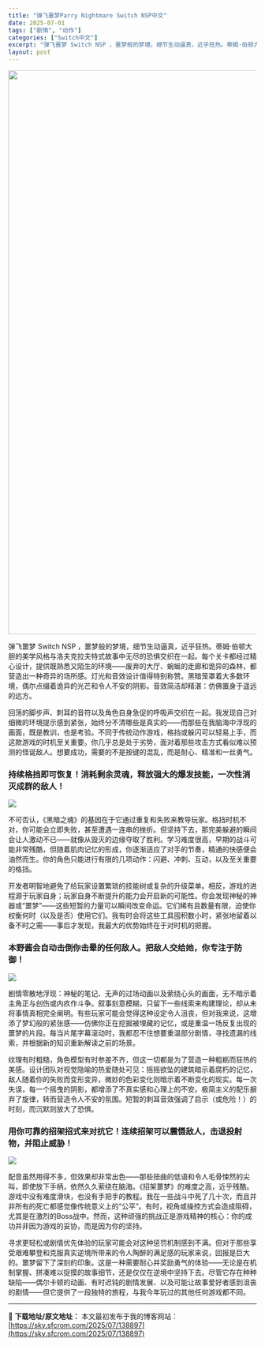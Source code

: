 ```yaml
---
title: "弹飞噩梦Parry Nightmare Switch NSP中文"
date: 2025-07-01
tags: ["剧情", "动作"]
categories: ["Switch中文"]
excerpt: "弹飞噩梦 Switch NSP ，噩梦般的梦境，细节生动逼真，近乎狂热。蒂姆·伯顿大胆的美学风格与洛夫克拉夫特式故事中无尽的恐惧交织在一起。每个关卡都经过精心设计，提供既熟悉又陌生的环境——废弃的大厅、蜿蜒的走廊和诡异的森林，都营造出一种奇异的场所感。灯光和音效设计值得特别称赞。黑暗笼罩着大多数环境&hellip;"
layout: post
---
```


<img class="aligncenter size-full wp-image-138898" src="https://sky.sfcrom.com/wp-content/uploads/2025/07/2025070104281337.webp" alt="" width="700" height="1142" />

弹飞噩梦 Switch NSP ，噩梦般的梦境，细节生动逼真，近乎狂热。蒂姆·伯顿大胆的美学风格与洛夫克拉夫特式故事中无尽的恐惧交织在一起。每个关卡都经过精心设计，提供既熟悉又陌生的环境——废弃的大厅、蜿蜒的走廊和诡异的森林，都营造出一种奇异的场所感。灯光和音效设计值得特别称赞。黑暗笼罩着大多数环境，偶尔点缀着诡异的光芒和令人不安的阴影。音效简洁却精湛：仿佛置身于遥远的远方。

回荡的脚步声、刺耳的音符以及角色自身急促的呼吸声交织在一起。我发现自己对细微的环境提示感到紧张，始终分不清哪些是真实的——而那些在我脑海中浮现的画面，既是教训，也是考验。不同于传统动作游戏，格挡或躲闪可以轻易上手，而这款游戏的时机至关重要。你几乎总是处于劣势，面对着那些攻击方式看似难以预测的怪诞敌人。想要成功，需要的不是按键的混乱，而是耐心、精准和一丝勇气。
<h3>持续格挡即可恢复！消耗剩余灵魂，释放强大的爆发技能，一次性消灭成群的敌人！</h3>
<img src="https://img-eshop.cdn.nintendo.net/i/319dc0ae26ef5fc00eb63f1b58c198da4153ea43212cb5083b21f80af070f040.jpg?w=1000" />

不可否认，《黑暗之魂》的基因在于它通过重复和失败来教导玩家。格挡时机不对，你可能会立即失败，甚至遭遇一连串的挫折。但坚持下去，那完美躲避的瞬间会让人激动不已——就像从毁灭的边缘夺取了胜利。学习难度很高，早期的战斗可能非常残酷，但随着肌肉记忆的形成，你逐渐适应了对手的节奏，精通的快感便会油然而生。你的角色只能进行有限的几项动作：闪避、冲刺、互动，以及至关重要的格挡。

开发者明智地避免了给玩家设置繁琐的技能树或复杂的升级菜单。相反，游戏的进程源于玩家自身；玩家自身不断提升的能力会开启新的可能性。你会发现神秘的神器或“噩梦”——这些短暂的力量可以瞬间改变命运。它们稀有且数量有限，迫使你权衡何时（以及是否）使用它们。我有时会将这些工具囤积数小时，紧张地留着以备不时之需——事后才发现，我最大的优势始终在于对时机的把握。
<h3>本野酱会自动击倒你击晕的任何敌人。把敌人交给她，你专注于防御！</h3>
<img src="https://img-eshop.cdn.nintendo.net/i/f832e0971aaaf8f74f5f9de4d644e40491e782e21cd633c9666cdf56ed84e82d.jpg?w=1000" />

剧情零散地浮现：神秘的笔记、无声的过场动画以及萦​​绕心头的画面，无不暗示着主角正与创伤或内疚作斗争。叙事刻意模糊，只留下一些线索来构建理论，却从未将事情真相完全阐明。有些玩家可能会觉得这种设定令人沮丧，但对我来说，这增添了梦幻般的紧张感——仿佛你正在挖掘被埋藏的记忆，或是重温一场反复出现的噩梦的片段。每当片尾字幕滚动时，我都忍不住想要重温部分剧情，寻找遗漏的线索，并根据新的知识重新解读之前的场景。

纹理有时粗糙，角色模型有时参差不齐，但这一切都是为了营造一种粗粝而狂热的美感。设计团队对视觉隐喻的热爱随处可见：摇摇欲坠的建筑暗示着腐朽的记忆，敌人随着你的失败而变形变异，微妙的色彩变化则暗示着不断变化的现实。每一次失误，每一个摇曳的阴影，都增添了不真实感和心理上的不安。极简主义的配乐摒弃了旋律，转而营造令人不安的氛围。短暂的刺耳音效强调了启示（或危险！）的时刻，而沉默则放大了恐惧。
<h3>用你可靠的招架招式来对抗它！连续招架可以震慑敌人，击退投射物，并阻止威胁！</h3>
<img src="https://img-eshop.cdn.nintendo.net/i/31b711b99739e9eb0bf151291eabec08caa3279b846a9beeebe3a01a43dc29e8.jpg?w=1000" />

配音虽然用得不多，但效果却非常出色——那些扭曲的低语和令人毛骨悚然的尖叫，即使放下手柄，依然久久萦绕在脑海。《招架噩梦》的难度之高，近乎残酷。游戏中没有难度滑块，也没有手把手的教程。我在一些战斗中死了几十次，而且并非所有的死亡都感觉像传统意义上的“公平”。有时，视角或操控方式会造成阻碍，尤其是在激烈的Boss战中。然而，这种顽强的挑战正是游戏精神的核心：你的成功并非因为游戏的妥协，而是因为你的坚持。

寻求更轻松或剧情优先体验的玩家可能会对这种惩罚机制感到不满。但对于那些享受艰难攀登和克服真实逆境所带来的令人陶醉的满足感的玩家来说，回报是巨大的。噩梦留下了深刻的印象。这是一种需要耐心并奖励勇气的体验——无论是在机制掌握、拼凑难以捉摸的故事细节，还是仅仅在逆境中坚持下去。尽管它存在种种缺陷——偶尔卡顿的动画、有时迟钝的剧情发展、以及可能让故事爱好者感到沮丧的剧情——但它提供了一段独特的旅程，与我今年玩过的其他任何游戏都不同。

---
📖 **下载地址/原文地址：** 本文最初发布于我的博客网站：[https://sky.sfcrom.com/2025/07/138897](https://sky.sfcrom.com/2025/07/138897)
